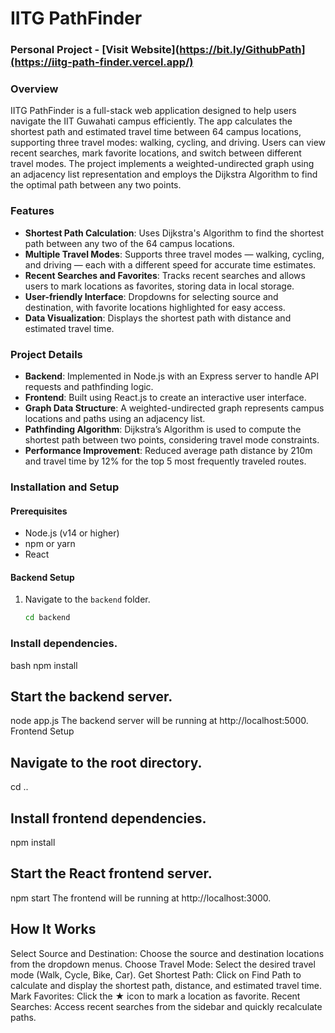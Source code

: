 # IITG PathFinder

### Personal Project - [Visit Website](https://bit.ly/GithubPath](https://iitg-path-finder.vercel.app/)

### Overview
IITG PathFinder is a full-stack web application designed to help users navigate the IIT Guwahati campus efficiently. The app calculates the shortest path and estimated travel time between 64 campus locations, supporting three travel modes: walking, cycling, and driving. Users can view recent searches, mark favorite locations, and switch between different travel modes. The project implements a weighted-undirected graph using an adjacency list representation and employs the Dijkstra Algorithm to find the optimal path between any two points.

### Features
- **Shortest Path Calculation**: Uses Dijkstra's Algorithm to find the shortest path between any two of the 64 campus locations.
- **Multiple Travel Modes**: Supports three travel modes — walking, cycling, and driving — each with a different speed for accurate time estimates.
- **Recent Searches and Favorites**: Tracks recent searches and allows users to mark locations as favorites, storing data in local storage.
- **User-friendly Interface**: Dropdowns for selecting source and destination, with favorite locations highlighted for easy access.
- **Data Visualization**: Displays the shortest path with distance and estimated travel time.

### Project Details
- **Backend**: Implemented in Node.js with an Express server to handle API requests and pathfinding logic.
- **Frontend**: Built using React.js to create an interactive user interface.
- **Graph Data Structure**: A weighted-undirected graph represents campus locations and paths using an adjacency list.
- **Pathfinding Algorithm**: Dijkstra’s Algorithm is used to compute the shortest path between two points, considering travel mode constraints.
- **Performance Improvement**: Reduced average path distance by 210m and travel time by 12% for the top 5 most frequently traveled routes.

### Installation and Setup
#### Prerequisites
- Node.js (v14 or higher)
- npm or yarn
- React

#### Backend Setup
1. Navigate to the `backend` folder.
   ```bash
   cd backend
### Install dependencies.
   bash
   npm install

## Start the backend server.
node app.js
The backend server will be running at http://localhost:5000.
Frontend Setup
## Navigate to the root directory.
cd ..
## Install frontend dependencies.
npm install
## Start the React frontend server.
npm start
The frontend will be running at http://localhost:3000.
## How It Works
Select Source and Destination: Choose the source and destination locations from the dropdown menus.
Choose Travel Mode: Select the desired travel mode (Walk, Cycle, Bike, Car).
Get Shortest Path: Click on Find Path to calculate and display the shortest path, distance, and estimated travel time.
Mark Favorites: Click the ★ icon to mark a location as favorite.
Recent Searches: Access recent searches from the sidebar and quickly recalculate paths.
